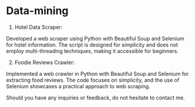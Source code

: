 # Data-mining

1. Hotel Data Scraper:

Developed a web scraper using Python with Beautiful Soup and Selenium for hotel information. The script is designed for simplicity and does not employ multi-threading techniques, making it accessible for beginners.

2. Foodie Reviews Crawler:

Implemented a web crawler in Python with Beautiful Soup and Selenium for extracting food reviews. The code focuses on simplicity, and the use of Selenium showcases a practical approach to web scraping.

Should you have any inquiries or feedback, do not hesitate to contact me.
